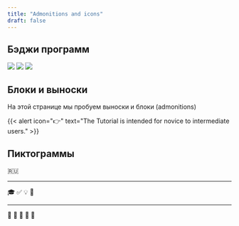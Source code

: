 ```yaml
---
title: "Admonitions and icons"
draft: false
---
```


## Бэджи программ

[econ]: /program/undergrad/economics
[management]: /program/undergrad/management
[itmb]: /program/undergrad/itmb

[![](https://img.shields.io/badge/ФЭТ-2000-blue)][econ]
[![](https://img.shields.io/badge/ФМ-2000-blue)][management]
[![](https://img.shields.io/badge/ИТМБ-2000-blue)][itmb]

## Блоки и выноски

На этой странице мы пробуем выноски и блоки (admonitions)

{{< alert icon="👉" text="The Tutorial is intended for novice to intermediate users." >}}


## Пиктограммы

:ru:

---

:mortar_board:
:white_check_mark:
:bulb:
:paperclip:

---

:green_book:
:blue_book:
:orange_book:
:ledger:
:cinema:
